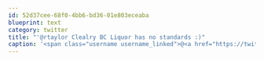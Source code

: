 ```yaml
---
id: 52d37cee-68f0-4bb6-bd36-01e803eceaba
blueprint: text
category: twitter
title: "'@rtaylor Clealry BC Liquor has no standards :)"
caption: '<span class="username username_linked">@<a href="https://twitter.com/rtaylor" title="Elon Musk">rtaylor</a></span> Clealry BC Liquor has no standards :)'
---
```

